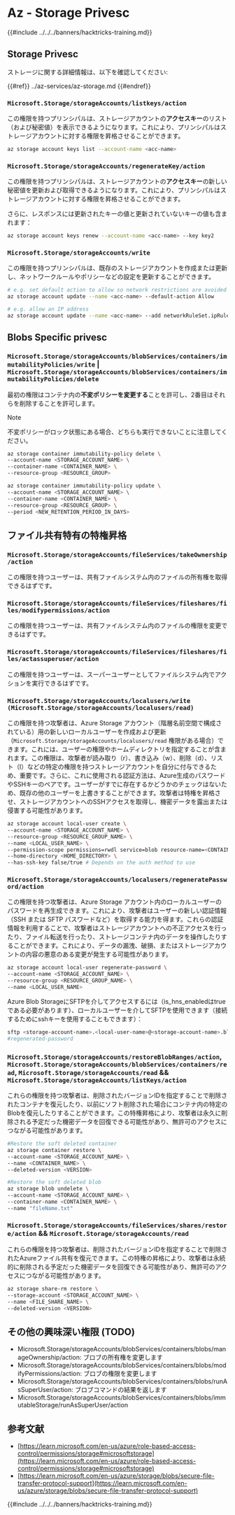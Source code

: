 # Az - Storage Privesc

{{#include ../../../banners/hacktricks-training.md}}

## Storage Privesc

ストレージに関する詳細情報は、以下を確認してください:

{{#ref}}
../az-services/az-storage.md
{{#endref}}

### `Microsoft.Storage/storageAccounts/listkeys/action`

この権限を持つプリンシパルは、ストレージアカウントの**アクセスキー**のリスト（および秘密値）を表示できるようになります。これにより、プリンシパルはストレージアカウントに対する権限を昇格させることができます。
```bash
az storage account keys list --account-name <acc-name>
```
### `Microsoft.Storage/storageAccounts/regenerateKey/action`

この権限を持つプリンシパルは、ストレージアカウントの**アクセスキー**の新しい秘密値を更新および取得できるようになります。これにより、プリンシパルはストレージアカウントに対する権限を昇格させることができます。

さらに、レスポンスには更新されたキーの値と更新されていないキーの値も含まれます：
```bash
az storage account keys renew --account-name <acc-name> --key key2
```
### `Microsoft.Storage/storageAccounts/write`

この権限を持つプリンシパルは、既存のストレージアカウントを作成または更新し、ネットワークルールやポリシーなどの設定を更新することができます。
```bash
# e.g. set default action to allow so network restrictions are avoided
az storage account update --name <acc-name> --default-action Allow

# e.g. allow an IP address
az storage account update --name <acc-name> --add networkRuleSet.ipRules value=<ip-address>
```
## Blobs Specific privesc

### `Microsoft.Storage/storageAccounts/blobServices/containers/immutabilityPolicies/write` | `Microsoft.Storage/storageAccounts/blobServices/containers/immutabilityPolicies/delete`

最初の権限はコンテナ内の**不変ポリシーを変更する**ことを許可し、2番目はそれらを削除することを許可します。

> [!NOTE]
> 不変ポリシーがロック状態にある場合、どちらも実行できないことに注意してください。
```bash
az storage container immutability-policy delete \
--account-name <STORAGE_ACCOUNT_NAME> \
--container-name <CONTAINER_NAME> \
--resource-group <RESOURCE_GROUP>

az storage container immutability-policy update \
--account-name <STORAGE_ACCOUNT_NAME> \
--container-name <CONTAINER_NAME> \
--resource-group <RESOURCE_GROUP> \
--period <NEW_RETENTION_PERIOD_IN_DAYS>
```
## ファイル共有特有の特権昇格

### `Microsoft.Storage/storageAccounts/fileServices/takeOwnership/action`

この権限を持つユーザーは、共有ファイルシステム内のファイルの所有権を取得できるはずです。

### `Microsoft.Storage/storageAccounts/fileServices/fileshares/files/modifypermissions/action`

この権限を持つユーザーは、共有ファイルシステム内のファイルの権限を変更できるはずです。

### `Microsoft.Storage/storageAccounts/fileServices/fileshares/files/actassuperuser/action`

この権限を持つユーザーは、スーパーユーザーとしてファイルシステム内でアクションを実行できるはずです。

### `Microsoft.Storage/storageAccounts/localusers/write (Microsoft.Storage/storageAccounts/localusers/read)`

この権限を持つ攻撃者は、Azure Storage アカウント（階層名前空間で構成されている）用の新しいローカルユーザーを作成および更新（`Microsoft.Storage/storageAccounts/localusers/read` 権限がある場合）できます。これには、ユーザーの権限やホームディレクトリを指定することが含まれます。この権限は、攻撃者が読み取り（r）、書き込み（w）、削除（d）、リスト（l）などの特定の権限を持つストレージアカウントを自分に付与できるため、重要です。さらに、これに使用される認証方法は、Azure生成のパスワードやSSHキーのペアです。ユーザーがすでに存在するかどうかのチェックはないため、既存の他のユーザーを上書きすることができます。攻撃者は特権を昇格させ、ストレージアカウントへのSSHアクセスを取得し、機密データを露出または侵害する可能性があります。
```bash
az storage account local-user create \
--account-name <STORAGE_ACCOUNT_NAME> \
--resource-group <RESOURCE_GROUP_NAME> \
--name <LOCAL_USER_NAME> \
--permission-scope permissions=rwdl service=blob resource-name=<CONTAINER_NAME> \
--home-directory <HOME_DIRECTORY> \
--has-ssh-key false/true # Depends on the auth method to use
```
### `Microsoft.Storage/storageAccounts/localusers/regeneratePassword/action`

この権限を持つ攻撃者は、Azure Storage アカウント内のローカルユーザーのパスワードを再生成できます。これにより、攻撃者はユーザーの新しい認証情報（SSH または SFTP パスワードなど）を取得する能力を得ます。これらの認証情報を利用することで、攻撃者はストレージアカウントへの不正アクセスを行ったり、ファイル転送を行ったり、ストレージコンテナ内のデータを操作したりすることができます。これにより、データの漏洩、破損、またはストレージアカウントの内容の悪意のある変更が発生する可能性があります。
```bash
az storage account local-user regenerate-password \
--account-name <STORAGE_ACCOUNT_NAME> \
--resource-group <RESOURCE_GROUP_NAME> \
--name <LOCAL_USER_NAME>
```
Azure Blob StorageにSFTPを介してアクセスするには（is_hns_enabledはtrueである必要があります）、ローカルユーザーを介してSFTPを使用できます（接続するためにsshキーを使用することもできます）：
```bash
sftp <storage-account-name>.<local-user-name>@<storage-account-name>.blob.core.windows.net
#regenerated-password
```
### `Microsoft.Storage/storageAccounts/restoreBlobRanges/action`, `Microsoft.Storage/storageAccounts/blobServices/containers/read`, `Microsoft.Storage/storageAccounts/read` && `Microsoft.Storage/storageAccounts/listKeys/action`

これらの権限を持つ攻撃者は、削除されたバージョンIDを指定することで削除されたコンテナを復元したり、以前にソフト削除された場合にコンテナ内の特定のBlobを復元したりすることができます。この特権昇格により、攻撃者は永久に削除される予定だった機密データを回復できる可能性があり、無許可のアクセスにつながる可能性があります。
```bash
#Restore the soft deleted container
az storage container restore \
--account-name <STORAGE_ACCOUNT_NAME> \
--name <CONTAINER_NAME> \
--deleted-version <VERSION>

#Restore the soft deleted blob
az storage blob undelete \
--account-name <STORAGE_ACCOUNT_NAME> \
--container-name <CONTAINER_NAME> \
--name "fileName.txt"
```
### `Microsoft.Storage/storageAccounts/fileServices/shares/restore/action` && `Microsoft.Storage/storageAccounts/read`

これらの権限を持つ攻撃者は、削除されたバージョンIDを指定することで削除されたAzureファイル共有を復元できます。この特権の昇格により、攻撃者は永続的に削除される予定だった機密データを回復できる可能性があり、無許可のアクセスにつながる可能性があります。
```bash
az storage share-rm restore \
--storage-account <STORAGE_ACCOUNT_NAME> \
--name <FILE_SHARE_NAME> \
--deleted-version <VERSION>
```
## その他の興味深い権限 (TODO)

- Microsoft.Storage/storageAccounts/blobServices/containers/blobs/manageOwnership/action: ブロブの所有権を変更します
- Microsoft.Storage/storageAccounts/blobServices/containers/blobs/modifyPermissions/action: ブロブの権限を変更します
- Microsoft.Storage/storageAccounts/blobServices/containers/blobs/runAsSuperUser/action: ブロブコマンドの結果を返します
- Microsoft.Storage/storageAccounts/blobServices/containers/blobs/immutableStorage/runAsSuperUser/action

## 参考文献

- [https://learn.microsoft.com/en-us/azure/role-based-access-control/permissions/storage#microsoftstorage](https://learn.microsoft.com/en-us/azure/role-based-access-control/permissions/storage#microsoftstorage)
- [https://learn.microsoft.com/en-us/azure/storage/blobs/secure-file-transfer-protocol-support](https://learn.microsoft.com/en-us/azure/storage/blobs/secure-file-transfer-protocol-support)

{{#include ../../../banners/hacktricks-training.md}}
